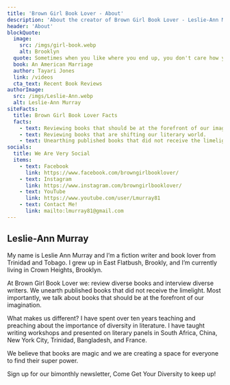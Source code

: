 ```yaml
---
title: 'Brown Girl Book Lover - About'
description: 'About the creator of Brown Girl Book Lover - Leslie-Ann Murray'
header: 'About'
blockQuote:
  image:
    src: /imgs/girl-book.webp
    alt: Brooklyn
  quote: Sometimes when you like where you end up, you don't care how you got there.
  book: An American Marriage
  author: Tayari Jones
  link: /videos
  cta_text: Recent Book Reviews
authorImage:
  src: /imgs/Leslie-Ann.webp
  alt: Leslie-Ann Murray
siteFacts:
  title: Brown Girl Book Lover Facts
  facts:
    - text: Reviewing books that should be at the forefront of our imagination.
    - text: Reviewing books that are shifting our literary world.
    - text: Unearthing published books that did not receive the limelight.
socials:
  title: We Are Very Social
  items:
    - text: Facebook
      link: https://www.facebook.com/browngirlbooklover/
    - text: Instagram
      link: https://www.instagram.com/browngirlbooklover/
    - text: YouTube
      link: https://www.youtube.com/user/Lmurray81
    - text: Contact Me!
      link: mailto:lmurray81@gmail.com
---
```


## Leslie-Ann Murray

My name is Leslie Ann Murray and I’m a fiction writer and book lover from Trinidad and Tobago. I grew up in East Flatbush, Brookly, and I’m currently living in Crown Heights, Brooklyn.

At Brown Girl Book Lover we: review diverse books and interview diverse writers. We unearth published books that did not receive the limelight. Most importantly, we talk about books that should be at the forefront of our imagination.

What makes us different? I have spent over ten years teaching and preaching about the importance of diversity in literature. I have taught writing workshops and presented on literary panels in South Africa, China, New York City, Trinidad, Bangladesh, and France.

We believe that books are magic and we are creating a space for everyone to find their super power.

Sign up for our bimonthly newsletter, Come Get Your Diversity to keep up!
